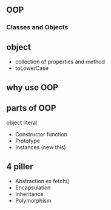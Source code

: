 <!-- Javascript and classes -->

## OOP
### Classes and Objects

## object
- collection of properties and method
- toLowerCase

## why use OOP


## parts of OOP
object literal

- Constructor function
- Prototype
- Instances (new this)

## 4 piller
- Abstraction     ex fetch()
- Encapsulation  
- Inheritance    
- Polymorphism